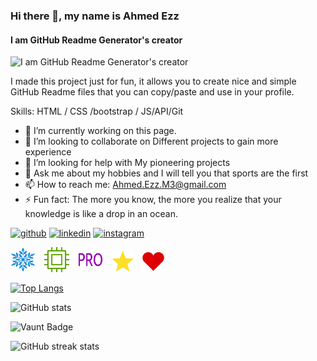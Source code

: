 ### Hi there 👋, my name is Ahmed Ezz
#### I am GitHub Readme Generator's creator
![I am GitHub Readme Generator's creator](https://media.licdn.com/dms/image/D4D16AQF0EaCabAM_pQ/profile-displaybackgroundimage-shrink_350_1400/0/1711654627240?e=1727308800&v=beta&t=yRcXqE3qd7jJaB7ICAR3-zVID3R3IinjjyIz40JdsAM)

I made this project just for fun, it allows you to create nice and simple GitHub Readme files that you can copy/paste and use in your profile.

Skills:  HTML / CSS /bootstrap / JS/API/Git 

- 🔭 I’m currently working on this page. 
- 👯 I’m looking to collaborate on Different projects to gain more experience 
- 🤔 I’m looking for help with My pioneering projects 
- 💬 Ask me about  my hobbies and I will tell you that sports are the first 
- 📫 How to reach me: Ahmed.Ezz.M3@gmail.com 
- ⚡ Fun fact: The more you know, the more you realize that your knowledge is like a drop in an ocean. 


[<img src='https://cdn.jsdelivr.net/npm/simple-icons@3.0.1/icons/github.svg' alt='github' height='40'>](https://github.com/Ahmed-EZZ-M)  [<img src='https://cdn.jsdelivr.net/npm/simple-icons@3.0.1/icons/linkedin.svg' alt='linkedin' height='40'>](https://www.linkedin.com/in/Ahmed-Ezz-M/)  [<img src='https://cdn.jsdelivr.net/npm/simple-icons@3.0.1/icons/instagram.svg' alt='instagram' height='40'>](https://www.instagram.com/ahmed_ezz_m/)  

<a href='https://archiveprogram.github.com/'><img src='https://raw.githubusercontent.com/acervenky/animated-github-badges/master/assets/acbadge.gif' width='40' height='40'></a> <a href='https://docs.github.com/en/developers'><img src='https://raw.githubusercontent.com/acervenky/animated-github-badges/master/assets/devbadge.gif' width='40' height='40'></a> <a href='https://github.com/pricing'><img src='https://raw.githubusercontent.com/acervenky/animated-github-badges/master/assets/pro.gif' width='40' height='40'></a> <a href='https://stars.github.com/'><img src='https://raw.githubusercontent.com/acervenky/animated-github-badges/master/assets/starbadge.gif' width='35' height='35'></a> <a href='https://docs.github.com/en/github/supporting-the-open-source-community-with-github-sponsors'><img src='https://raw.githubusercontent.com/acervenky/animated-github-badges/master/assets/sponsorbadge.gif' width='35' height='35'></a> 

[![Top Langs](https://github-readme-stats.vercel.app/api/top-langs/?username=Ahmed-EZZ-M)](https://github.com/anuraghazra/github-readme-stats)

![GitHub stats](https://github-readme-stats.vercel.app/api?username=Ahmed-EZZ-M&show_icons=true&count_private=true)  

![Vaunt Badge](https://api.vaunt.dev/v1/github/entities/Ahmed-EZZ-M/contributions?format=svg&private=true)  

![GitHub streak stats](https://streak-stats.demolab.com/?user=Ahmed-EZZ-M)  

